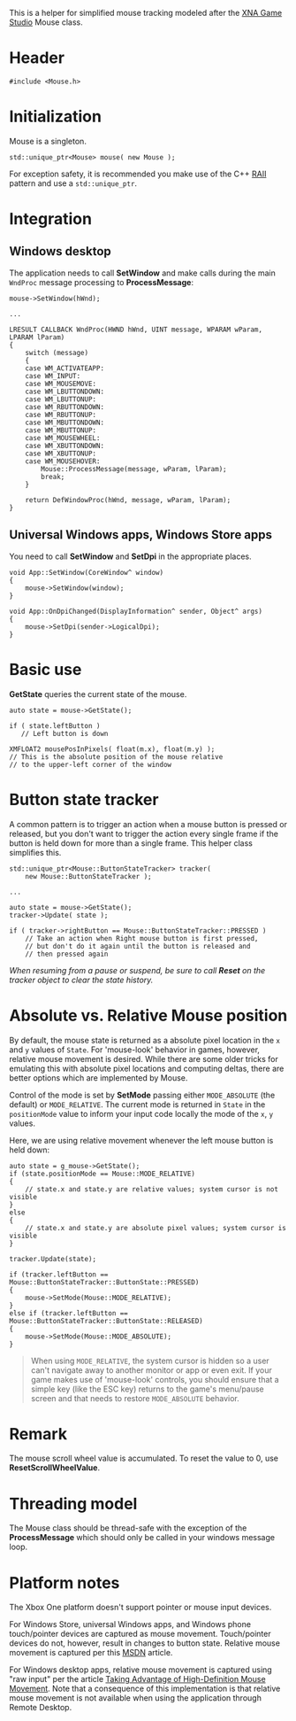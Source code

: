 This is a helper for simplified mouse tracking modeled after the [XNA Game Studio](https://msdn.microsoft.com/en-us/library/microsoft.xna.framework.input.mouse.aspx) Mouse class.

# Header 
    #include <Mouse.h>

# Initialization
Mouse is a singleton.

    std::unique_ptr<Mouse> mouse( new Mouse );

For exception safety, it is recommended you make use of the C++ [RAII](http://en.wikipedia.org/wiki/Resource_Acquisition_Is_Initialization) pattern and use a ``std::unique_ptr``.

# Integration

## Windows desktop
The application needs to call **SetWindow** and make calls during the main ``WndProc`` message processing to **ProcessMessage**:

    mouse->SetWindow(hWnd);

    ...

    LRESULT CALLBACK WndProc(HWND hWnd, UINT message, WPARAM wParam, LPARAM lParam)
    {
        switch (message)
        {
        case WM_ACTIVATEAPP:
        case WM_INPUT:
        case WM_MOUSEMOVE:
        case WM_LBUTTONDOWN:
        case WM_LBUTTONUP:
        case WM_RBUTTONDOWN:
        case WM_RBUTTONUP:
        case WM_MBUTTONDOWN:
        case WM_MBUTTONUP:
        case WM_MOUSEWHEEL:
        case WM_XBUTTONDOWN:
        case WM_XBUTTONUP:
        case WM_MOUSEHOVER:
            Mouse::ProcessMessage(message, wParam, lParam);
            break;
        }

        return DefWindowProc(hWnd, message, wParam, lParam);
    }

## Universal Windows apps, Windows Store apps
You need to call **SetWindow** and **SetDpi** in the appropriate places.

    void App::SetWindow(CoreWindow^ window)
    {
        mouse->SetWindow(window);
    }

    void App::OnDpiChanged(DisplayInformation^ sender, Object^ args)
    {
        mouse->SetDpi(sender->LogicalDpi);
    }

# Basic use

**GetState** queries the current state of the mouse.

    auto state = mouse->GetState();

    if ( state.leftButton )
       // Left button is down

    XMFLOAT2 mousePosInPixels( float(m.x), float(m.y) );
    // This is the absolute position of the mouse relative
    // to the upper-left corner of the window

# Button state tracker

A common pattern is to trigger an action when a mouse button is pressed or released, but you don't want to trigger the action every single frame if the button is held down for more than a single frame. This helper class simplifies this.

    std::unique_ptr<Mouse::ButtonStateTracker> tracker(
        new Mouse::ButtonStateTracker );

    ...

    auto state = mouse->GetState();
    tracker->Update( state );

    if ( tracker->rightButton == Mouse::ButtonStateTracker::PRESSED )
        // Take an action when Right mouse button is first pressed,
        // but don't do it again until the button is released and
        // then pressed again

_When resuming from a pause or suspend, be sure to call **Reset** on the tracker object to clear the state history._

# Absolute vs. Relative Mouse position

By default, the mouse state is returned as a absolute pixel location in the ``x`` and ``y`` values of ``State``. For 'mouse-look' behavior in games, however, relative mouse movement is desired. While there are some older tricks for emulating this with absolute pixel locations and computing deltas, there are better options which are implemented by Mouse.

Control of the mode is set by **SetMode** passing either ``MODE_ABSOLUTE`` (the default) or ``MODE_RELATIVE``. The current mode is returned in ``State`` in the ``positionMode`` value to inform your input code locally the mode of the ``x``, ``y`` values.

Here, we are using relative movement whenever the left mouse button is held down:

    auto state = g_mouse->GetState();
    if (state.positionMode == Mouse::MODE_RELATIVE)
    {
        // state.x and state.y are relative values; system cursor is not visible
    }
    else
    {
        // state.x and state.y are absolute pixel values; system cursor is visible
    }

    tracker.Update(state);

    if (tracker.leftButton == Mouse::ButtonStateTracker::ButtonState::PRESSED)
    {
        mouse->SetMode(Mouse::MODE_RELATIVE);
    }
    else if (tracker.leftButton == Mouse::ButtonStateTracker::ButtonState::RELEASED)
    {
        mouse->SetMode(Mouse::MODE_ABSOLUTE);
    }

> When using ``MODE_RELATIVE``, the system cursor is hidden so a user can't navigate away to another monitor or app or even exit. If your game makes use of 'mouse-look' controls, you should ensure that a simple key (like the ESC key) returns to the game's menu/pause screen and that needs to restore ``MODE_ABSOLUTE`` behavior.

# Remark

The mouse scroll wheel value is accumulated. To reset the value to 0, use **ResetScrollWheelValue**.

# Threading model
The Mouse class should be thread-safe with the exception of the **ProcessMessage** which should only be called in your windows message loop.

# Platform notes
The Xbox One platform doesn't support pointer or mouse input devices.

For Windows Store, universal Windows apps, and Windows phone touch/pointer devices are captured as mouse movement. Touch/pointer devices do not, however, result in changes to button state. Relative mouse movement is captured per this [MSDN](https://msdn.microsoft.com/en-us/library/windows/apps/xaml/hh994925.aspx) article.

For Windows desktop apps, relative mouse movement is captured using "raw input" per the article [Taking Advantage of High-Definition Mouse Movement](https://msdn.microsoft.com/en-us/library/windows/desktop/ee418864.aspx). Note that a consequence of this implementation is that relative mouse movement is not available when using the application through Remote Desktop.

